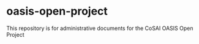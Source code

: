 # oasis-open-project
This repository is for administrative documents for the CoSAI OASIS Open Project 
